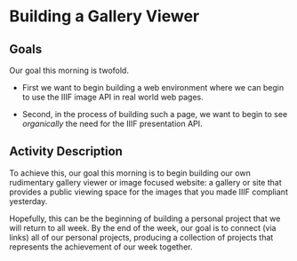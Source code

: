 # Building a Gallery Viewer

## Goals

Our goal this morning is twofold.

* First we want to begin building a web environment where we can begin to use the IIIF image API in real world web pages.

* Second, in the process of building such a page, we want to begin to see *organically* the need for the IIIF presentation API.

## Activity Description

To achieve this, our goal this morning is to begin building our own rudimentary gallery viewer or image focused website: a gallery or site that provides a public viewing space for the images that you made IIIF compliant yesterday.

Hopefully, this can be the beginning of building a personal project that we will return to all week. By the end of the week, our goal is to connect (via links) all of our personal projects, producing a collection of projects that represents the achievement of our week together.
